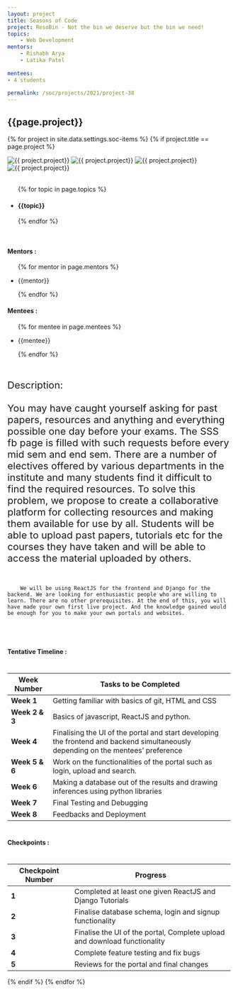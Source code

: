```yaml
---
layout: project
title: Seasons of Code
project: ResoBin - Not the bin we deserve but the bin we need! 
topics:
    - Web Development
mentors:
    - Rishabh Arya 
    - Latika Patel      
    
mentees:
- 4 students   
    
permalink: /soc/projects/2021/project-38
---
```


<h2 class="display1 m-3 p-3 text-center project-title">{{page.project}}</h2>

{% for project in site.data.settings.soc-items %}
{% if project.title == page.project %}
<div class ="img-soc d-block"> 
    <img src="{{ site.baseurl }}/{{ project.image }}" alt="{{ project.project}}" class="image-1">
    <img src="{{ site.baseurl }}/{{ project.image }}" alt="{{ project.project}}" class="image-2">
    <img src="{{ site.baseurl }}/{{ project.image }}" alt="{{ project.project}}" class="image-3">
    <img src="{{ site.baseurl }}/{{ project.image }}" alt="{{ project.project}}" class="image-4">
</div>

<div>
    <br>
    <ul>
        {% for topic in page.topics %}
        <li><h4 class="text-primary text-center">{{topic}}</h4></li>
        {% endfor %}
    </ul>
    <br>
    <h4 class="display3  ">Mentors :</h4> 
    <ul>
        {% for mentor in page.mentors %}
        <li><p class="lead">{{mentor}}</p></li>
        {% endfor %}
    </ul>
    <h4 class="display3  ">Mentees :</h4> 
    <ul>
        {% for mentee in page.mentees %}
        <li><p class="lead">{{mentee}}</p></li>
        {% endfor %}
    </ul>
</div>
<div>
    <p class="display3 project-desc" style = "font-size:22px;" >
        <br>
        Description:
        <br><br>
        You may have caught yourself asking for past papers, resources and anything and everything possible one day before your exams. The SSS fb page is filled with such requests before every mid sem and end sem. There are a number of electives offered by various departments in the institute and many students find it difficult to find the required resources. To solve this problem, we propose to create a collaborative platform for collecting resources and making them available for use by all. Students will be able to upload past papers, tutorials etc for the courses they have taken and will be able to access the material uploaded by others.
<br><br>
</p>
        <p class="display3" style = "font-size:22px;" >

        We will be using ReactJS for the frontend and Django for the backend. We are looking for enthusiastic people who are willing to learn. There are no other prerequisites. At the end of this, you will have made your own first live project. And the knowledge gained would be enough for you to make your own portals and websites.
  <br>
</p>
</div>
<div class="d-flex">
<div>
    <h4 class="display3" style="margin:40px 0px 40px 0px;">Tentative Timeline :</h4>
   <table class = "table table-striped">
  <thead>
    <tr>
      <th>Week Number</th>
      <th>Tasks to be Completed</th>
    </tr>
  </thead>
  <tbody>
    <tr>
      <td><strong>Week 1</strong></td>
      <td>Getting familiar with basics of git, HTML and CSS</td>
    </tr>
    <tr>
      <td><strong>Week 2 &amp; 3</strong></td>
      <td>Basics of javascript, ReactJS and python.</td>
    </tr>
    <tr>
      <td><strong>Week 4</strong></td>
      <td>Finalising the UI of the portal and start developing the frontend and backend simultaneously depending on the mentees’ preference</td>
    </tr>
    <tr>
      <td><strong>Week 5 &amp; 6</strong></td>
      <td>Work on the functionalities of the portal such as login, upload and search.</td>
    </tr>
    <tr>
      <td><strong>Week 6</strong></td>
      <td>Making a database out of the results and drawing inferences using python libraries</td>
    </tr>
    <tr>
      <td><strong>Week 7</strong></td>
      <td>Final Testing and Debugging</td>
    </tr>
    <tr>
      <td><strong>Week 8</strong></td>
      <td>Feedbacks and Deployment</td>
    </tr>
  </tbody>
</table>
</div>
<div>
    <h4 class="display3" style="margin:40px 0px 40px 0px;">Checkpoints :</h4>
    <table class="table table-striped">
  <thead>
    <tr>
      <th>Checkpoint Number</th>
      <th>Progress</th>
    </tr>
  </thead>
  <tbody>
    <tr>
      <td><strong>1</strong></td>
      <td>Completed at least one given ReactJS and Django Tutorials</td>
    </tr>
    <tr>
      <td><strong>2</strong></td>
      <td>Finalise database schema, login and signup functionality</td>
    </tr>
    <tr>
      <td><strong>3</strong></td>
      <td>Finalise the UI of the portal, Complete upload and download functionality</td>
    </tr>
    <tr>
      <td><strong>4</strong></td>
      <td>Complete feature testing and fix bugs</td>
    </tr>
    <tr>
      <td><strong>5</strong></td>
      <td>Reviews for the portal and final changes</td>
    </tr>
  </tbody>
</table>
</div>
</div>
{% endif %}
{% endfor %}
